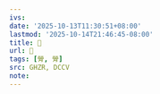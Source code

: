 ```yaml
---
ivs:
date: '2025-10-13T11:30:51+08:00'
lastmod: '2025-10-14T21:46:45-08:00'
title: 󰧙
url: 󰧙
tags: [膋, 膋]
src: GHZR, DCCV
note:
---
```


